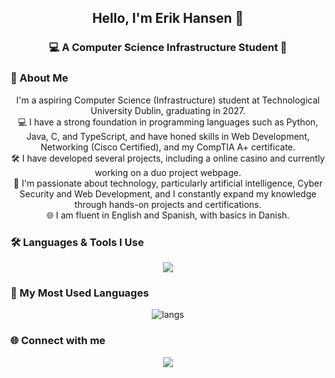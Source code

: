 <h2 align="center">Hello, I'm Erik Hansen 👾</h2>

<h3 align="center">💻 A Computer Science Infrastructure Student 🌃</h3>

### 🌌 About Me
<p align="center">
I'm a aspiring Computer Science (Infrastructure) student at Technological University Dublin, graduating in 2027.<br>
💻 I have a strong foundation in programming languages such as Python, Java, C, and TypeScript, and have honed skills in Web Development, Networking (Cisco Certified), and my CompTIA A+ certificate.<br>
🛠 I have developed several projects, including a online casino and currently working on a duo project webpage.<br>
🌟 I'm passionate about technology, particularly artificial intelligence, Cyber Security and Web Development, and I constantly expand my knowledge through hands-on projects and certifications.<br>
🌐 I am fluent in English and Spanish, with basics in Danish.
</p>

### 🛠 Languages & Tools I Use
<p align="center">
<img src="https://skillicons.dev/icons?i=python,js,ts,react,nodejs,html,css,tailwind,github,docker,linux,vscode,mysql,postgres,androidstudio&theme=dark" />
</p>

### 🚀 My Most Used Languages
<p align="center">
  <!--<img src="https://github-readme-stats.vercel.app/api?username=Nebr1s&show_icons=true&theme=radical&hide_border=true&bg_color=0D1117&title_color=00ffe7&icon_color=ff00ff" height="180"/>
  <img src="https://github-readme-streak-stats.herokuapp.com?user=Nebr1s&theme=radical&hide_border=true&background=0D1117&ring=ff00ff&fire=00ffe7&currStreakLabel=00ffe7" height="180"/>-->
  <img src="https://github-readme-stats.vercel.app/api/top-langs/?username=Nebr1s&layout=compact&hide_border=true&bg_color=f5f5f5&title_color=c41e3a&text_color=1a1a1a&icon_color=ffb300" alt="langs" />
</p>

### 🌐 Connect with me
<p align="center">
  <a href="https://linkedin.com/in/erik-hansen-nebris"><img src="https://img.shields.io/badge/LinkedIn-c41e3a?style=for-the-badge&logo=linkedin&logoColor=white"/></a>
</p>
